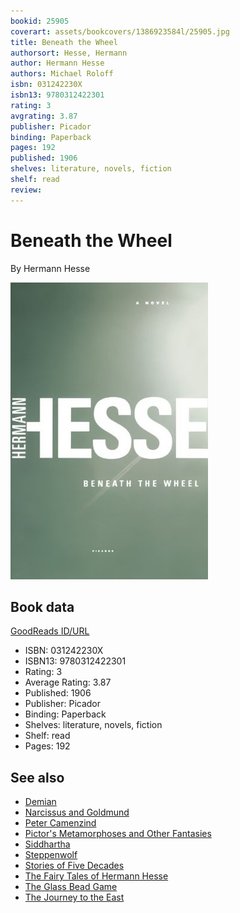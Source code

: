 ```yaml
---
bookid: 25905
coverart: assets/bookcovers/1386923584l/25905.jpg
title: Beneath the Wheel
authorsort: Hesse, Hermann
author: Hermann Hesse
authors: Michael Roloff
isbn: 031242230X
isbn13: 9780312422301
rating: 3
avgrating: 3.87
publisher: Picador
binding: Paperback
pages: 192
published: 1906
shelves: literature, novels, fiction
shelf: read
review: 
---
```


# Beneath the Wheel

By Hermann Hesse

![](../../assets/bookcovers/1386923584l/25905.jpg)

## Book data

[GoodReads ID/URL](https://www.goodreads.com/book/show/25905)

- ISBN: 031242230X
- ISBN13: 9780312422301
- Rating: 3
- Average Rating: 3.87
- Published: 1906
- Publisher: Picador
- Binding: Paperback
- Shelves: literature, novels, fiction
- Shelf: read
- Pages: 192


## See also

- [Demian](Demian-_Die_Geschichte_von_Emil_Sinclairs_Jugend.md)
- [Narcissus and Goldmund](Narcissus_and_Goldmund.md)
- [Peter Camenzind](Peter_Camenzind.md)
- [Pictor's Metamorphoses and Other Fantasies](Pictors_Metamorphoses_and_Other_Fantasies.md)
- [Siddhartha](Siddhartha.md)
- [Steppenwolf](Steppenwolf.md)
- [Stories of Five Decades](Stories_of_Five_Decades.md)
- [The Fairy Tales of Hermann Hesse](The_Fairy_Tales_of_Hermann_Hesse.md)
- [The Glass Bead Game](The_Glass_Bead_Game.md)
- [The Journey to the East](The_Journey_to_the_East.md)
